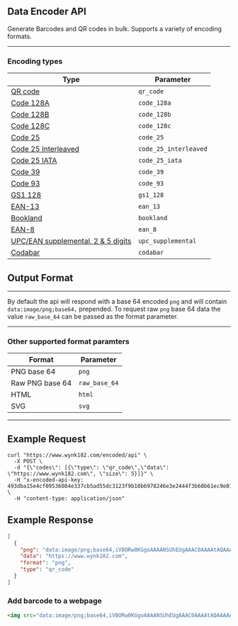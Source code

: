 ## Data Encoder API

Generate Barcodes and QR codes in bulk. Supports a variety of encoding formats.

---

### Encoding types

| Type                                                                        | Parameter             |
| --------------------------------------------------------------------------- | --------------------- |
| [QR code](https://en.wikipedia.org/wiki/QR_code)                            | `qr_code`             |
| [Code 128A](https://en.wikipedia.org/wiki/Code_128)                         | `code_128a`           |
| [Code 128B](https://en.wikipedia.org/wiki/Code_128)                         | `code_128b`           |
| [Code 128C](https://en.wikipedia.org/wiki/Code_128)                         | `code_128c`           |
| [Code 25](https://en.wikipedia.org/wiki/Industrial_2_of_5)                  | `code_25`             |
| [Code 25 Interleaved](https://en.wikipedia.org/wiki/Interleaved_2_of_5)     | `code_25_interleaved` |
| [Code 25 IATA](https://en.wikipedia.org/wiki/Industrial_2_of_5#IATA_2_of_5) | `code_25_iata`        |
| [Code 39](https://en.wikipedia.org/wiki/Code_39)                            | `code_39`             |
| [Code 93](https://en.wikipedia.org/wiki/Code_93)                            | `code_93`             |
| [GS1 128](https://en.wikipedia.org/wiki/GS1-128)                            | `gs1_128`             |
| [EAN-13](https://en.wikipedia.org/wiki/International_Article_Number)        | `ean_13`              |
| [Bookland](https://en.wikipedia.org/wiki/Bookland)                          | `bookland`            |
| [EAN-8](https://en.wikipedia.org/wiki/EAN-8)                                | `ean_8`               |
| [UPC/EAN supplemental, 2 & 5 digits]()                                      | `upc_supplemental`    |
| [Codabar](https://en.wikipedia.org/wiki/Codabar)                            | `codabar`             |

## Output Format

---

By default the api will respond with a base 64 encoded `png` and will contain `data:image/png;base64,` prepended. To request raw `png` base 64 data the value `raw_base_64` can be passed as the format parameter.

---

### Other supported format paramters

| Format          | Parameter     |
| --------------- | ------------- |
| PNG base 64     | `png`         |
| Raw PNG base 64 | `raw_base_64` |
| HTML            | `html`        |
| SVG             | `svg`         |

---

## Example Request

```curl
curl "https://www.wynk182.com/encoded/api" \
  -X POST \
  -d "{\"codes\": [{\"type\": \"qr_code\",\"data\": \"https://www.wynk182.com\", \"size\": 5}]}" \
  -H "x-encoded-api-key: 493dba15e4cf09536084e337cb5ad55dc3123f9b10b6978246e3e2444f3b60b61ec9e01481de5e16beb21fb3ff6ef2adef30f7747997a727ad0b3eb695f51e65" \
  -H "content-type: application/json"
```

## Example Response

```json
[
  {
    "png": "data:image/png;base64,iVBORw0KGgoAAAANSUhEUgAAAC0AAAAtAQAAAAASYd83AAAAm0lEQVR4nGP6DwI/mBjAgHzqYO5EBSAlz8J+AEh9urq3ASQn5wBWIgJWwveDGST48NlOByBln7/+AZA66scBEuRsvJAApMSq34DkPp0RWQCk3jqtBimxWRMCErzv0Aui2GougeTeP/MG8XQLY0C8g8U7QDbIfzkB1s6VAnIEgyoHSDvDg6sgo/l+bwfxHvIeB1H2y54kUOBbMAAAw7s3TiFroBUAAAAASUVORK5CYII=",
    "data": "https://www.wynk182.com",
    "format": "png",
    "type": "qr_code"
  }
]
```

### Add barcode to a webpage
```html
<img src="data:image/png;base64,iVBORw0KGgoAAAANSUhEUgAAAC0AAAAtAQAAAAASYd83AAAAm0lEQVR4nGP6DwI/mBjAgHzqYO5EBSAlz8J+AEh9urq3ASQn5wBWIgJWwveDGST48NlOByBln7/+AZA66scBEuRsvJAApMSq34DkPp0RWQCk3jqtBimxWRMCErzv0Aui2GougeTeP/MG8XQLY0C8g8U7QDbIfzkB1s6VAnIEgyoHSDvDg6sgo/l+bwfxHvIeB1H2y54kUOBbMAAAw7s3TiFroBUAAAAASUVORK5CYII=" width="100px" height="100px" />
```